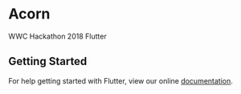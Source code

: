 # Acorn

WWC Hackathon 2018 Flutter

## Getting Started

For help getting started with Flutter, view our online
[documentation](https://flutter.io/).
